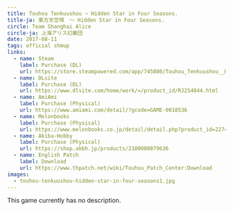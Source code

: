 ```yaml
---
title: Touhou Tenkuushou ~ Hidden Star in Four Seasons.
title-ja: 東方天空璋　～ Hidden Star in Four Seasons.
circle: Team Shanghai Alice
circle-ja: 上海アリス幻樂団
date: 2017-08-11
tags: official shmup
links:
  - name: Steam
    label: Purchase (DL)
    url: https://store.steampowered.com/app/745880/Touhou_Tenkuushou__Hidden_Star_in_Four_Seasons/
  - name: DLsite
    label: Purchase (DL)
    url: https://www.dlsite.com/home/work/=/product_id/RJ254844.html
  - name: AmiAmi
    label: Purchase (Physical)
    url: https://www.amiami.com/detail/?gcode=GAME-0018536
  - name: Melonbooks
    label: Purchase (Physical)
    url: https://www.melonbooks.co.jp/detail/detail.php?product_id=227497
  - name: Akiba-Hobby
    label: Purchase (Physical)
    url: https://shop.akbh.jp/products/2100000079636
  - name: English Patch
    label: Download
    url: https://www.thpatch.net/wiki/Touhou_Patch_Center:Download
images:
  - touhou-tenkuushou-hidden-star-in-four-seasons1.jpg
---
```

This game currently has no description.
